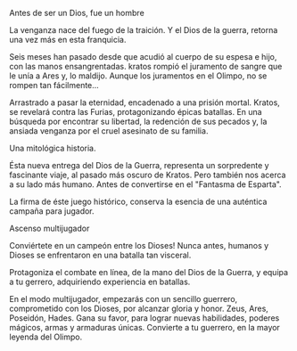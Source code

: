 






 Antes de ser un Dios, fue un hombre


                                                                          


La venganza nace del fuego de la traición. Y el Dios de la guerra, retorna una vez más en esta franquicia.


Seis meses han pasado desde que acudió al cuerpo de su espesa e hijo, con las manos ensangrentadas.
kratos rompió el juramento de sangre que le unía a Ares y, lo maldijo. Aunque los juramentos en el Olimpo, no se rompen tan fácilmente...


Arrastrado a pasar la eternidad, encadenado a una prisión mortal. Kratos, se revelará contra las Furias, protagonizando épicas batallas. En una búsqueda por encontrar su libertad, la redención de sus pecados y, la ansiada venganza por el cruel asesinato de su familia.





Una mitológica historia.



 

Ésta nueva entrega del Dios de la Guerra, representa un sorpredente y fascinante viaje, al pasado más oscuro de Kratos. Pero también nos acerca a su lado más humano. Antes de convertirse en el "Fantasma de Esparta".


La firma de éste juego histórico, conserva la esencia de una auténtica campaña para jugador.




Ascenso multijugador



Conviértete en un campeón entre los Dioses! Nunca antes, humanos  y Dioses   se enfrentaron en una batalla tan visceral. 


Protagoniza el combate en línea, de la mano del Dios de la Guerra, y equipa a tu gerrero, adquiriendo experiencia en batallas.


En el modo multijugador, empezarás con un sencillo guerrero, comprometido con los Dioses, por alcanzar gloria y honor.
Zeus, Ares, Poseidón, Hades. Gana su favor, para lograr nuevas habilidades, poderes mágicos, armas y armaduras únicas. Convierte a tu guerrero, en la mayor leyenda del Olimpo.












